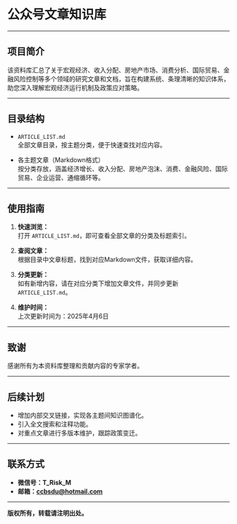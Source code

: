 # 公众号文章知识库

---

## 项目简介
该资料库汇总了关于宏观经济、收入分配、房地产市场、消费分析、国际贸易、金融风险控制等多个领域的研究文章和文档，旨在构建系统、条理清晰的知识体系，助您深入理解宏观经济运行机制及政策应对策略。

---

## 目录结构
- `ARTICLE_LIST.md`  
  全部文章目录，按主题分类，便于快速查找对应内容。

- 各主题文章（Markdown格式）  
  按分类存放，涵盖经济增长、收入分配、房地产泡沫、消费、金融风险、国际贸易、企业运营、通缩循环等。

---

## 使用指南
1. **快速浏览：**  
   打开 `ARTICLE_LIST.md`，即可查看全部文章的分类及标题索引。

2. **查阅文章：**  
   根据目录中文章标题，找到对应Markdown文件，获取详细内容。

3. **分类更新：**  
   如有新增内容，请在对应分类下增加文章文件，并同步更新 `ARTICLE_LIST.md`。

4. **维护时间：**  
   上次更新时间为：2025年4月6日

---

## 致谢
感谢所有为本资料库整理和贡献内容的专家学者。

---

## 后续计划
- 增加内部交叉链接，实现各主题间知识图谱化。  
- 引入全文搜索和注释功能。  
- 对重点文章进行多版本维护，跟踪政策变迁。

---

## 联系方式
- **微信号：T_Risk_M**
- **邮箱：ccbsdu@hotmail.com**

---

**版权所有，转载请注明出处。**

